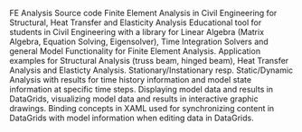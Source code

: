 FE Analysis Source code
Finite Element Analysis in Civil Engineering for Structural, Heat Transfer and Elasticity Analysis
Educational tool for students in Civil Engineering with a library for Linear Algebra (Matrix Algebra, Equation Solving, Eigensolver),
Time Integration Solvers and general Model Functionality for Finite Element Analysis.
Application examples for Structural Analysis (truss beam, hinged beam), Heat Transfer Analysis and Elasticty Analysis. 
Stationary/Instationary resp. Static/Dynamic Analysis with results for time history information and model state information at specific time steps.
Displaying model data and results in DataGrids, visualizing model data and results in interactive graphic drawings.
Binding concepts in XAML used for synchronizing content in DataGrids with model information when editing data in DataGrids.
